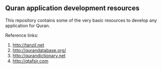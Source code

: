 ## Quran application development resources



This repository contains some of the very basic resources to develop any application for Quran. 









Reference links:

1. http://tanzil.net
2. http://qurandatabase.org/
3. http://qurandictionary.net
4. http://qtafsir.com



